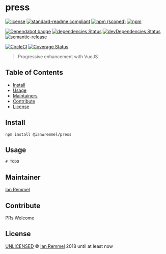 # press

<!-- THIS FILE WAS GENERATED BY @ianwremmel/proj. PLEASE DO NOT REMOVE ANY COMMENTS THAT BEGING WITH "PROJ" -->

<!-- (optional) Put banner here -->

<!-- PROJ: Badges Start -->
[![license](https://img.shields.io/github/license/ianwremmel/press.svg)](https://github.com/ianwremmel/press/blob/master/LICENSE)
[![standard-readme compliant](https://img.shields.io/badge/readme%20style-standard-brightgreen.svg?style=flat-square)](https://github.com/RichardLitt/standard-readme)
[![npm (scoped)](https://img.shields.io/npm/v/@ianwremmel/press.svg)](https://www.npmjs.com/package/@ianwremmel/press)
[![npm](https://img.shields.io/npm/dm/@ianwremmel/press.svg)](https://www.npmjs.com/package/@ianwremmel/press)

[![Dependabot badge](https://img.shields.io/badge/Dependabot-active-brightgreen.svg)](https://dependabot.com/)
[![dependencies Status](https://david-dm.org/@ianwremmel/press/status.svg)](https://david-dm.org/@ianwremmel/press)
[![devDependencies Status](https://david-dm.org/@ianwremmel/press/dev-status.svg)](https://david-dm.org/@ianwremmel/press?type=dev)
[![semantic-release](https://img.shields.io/badge/%20%20%F0%9F%93%A6%F0%9F%9A%80-semantic--release-e10079.svg)](https://github.com/semantic-release/semantic-release)

[![CircleCI](https://circleci.com/gh/ianwremmel/press.svg?style=svg)](https://circleci.com/gh/ianwremmel/press)
[![Coverage Status](https://coveralls.io/repos/github/ianwremmel/press/badge.svg?branch=master)](https://coveralls.io/github/ianwremmel/press?branch=master)
<!-- PROJ: Badges End -->

> Progressive enhancement with VueJS

## Table of Contents

- [Install](#install)
- [Usage](#usage)
- [Maintainers](#maintainers)
- [Contribute](#contribute)
- [License](#license)

## Install

```
npm install @ianwremmel/press
```

## Usage

```
# TODO
```

## Maintainer

[Ian Remmel](https://github.com/ianwremmel)

## Contribute

PRs Welcome

## License

[UNLICENSED](LICENSE) &copy; [Ian Remmel](https://github.com/ianwremmel) 2018 until at least now
